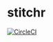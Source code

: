 # stitchr

[![CircleCI](https://img.shields.io/circleci/project/github/cjacobs27/stitchr.svg?style=flat-square)](https://circleci.com/gh/cjacobs27/stitchr)
